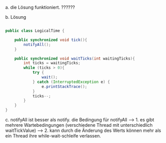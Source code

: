 a. die Lösung funktioniert. ??????


b. Lösung
``` java

public class LogicalTime {

    public synchronized void tick(){
        notifyAll();
    }

    public synchronized void waitTicks(int waitingTicks){
        int ticks = waitingTicks;
        while (ticks > 0){
            try {
                wait();
            } catch (InterruptedException e) {
                e.printStackTrace();
            }
            ticks--;
        }
    }
}
```

c. notifyAll ist besser als notify.
die Bedingung für notifyAll --> 1. es gibt mehrere Wartebedingungen (verschiedene Thread mit unterschiedlich waitTickValue)
                            --> 2. kann durch die Änderung des Werts können mehr als ein Thread ihre while-wait-schleife verlassen.
